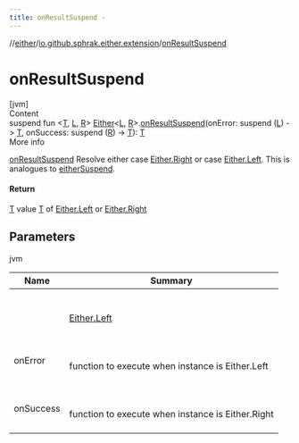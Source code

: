 ```yaml
---
title: onResultSuspend -
---
```

//[either](../index.md)/[io.github.sphrak.either.extension](index.md)/[onResultSuspend](on-result-suspend.md)



# onResultSuspend  
[jvm]  
Content  
suspend fun <[T](on-result-suspend.md), [L](on-result-suspend.md), [R](on-result-suspend.md)> [Either](../io.github.sphrak.either/-either/index.md)<[L](on-result-suspend.md), [R](on-result-suspend.md)>.[onResultSuspend](on-result-suspend.md)(onError: suspend ([L](on-result-suspend.md)) -> [T](on-result-suspend.md), onSuccess: suspend ([R](on-result-suspend.md)) -> [T](on-result-suspend.md)): [T](on-result-suspend.md)  
More info  


[onResultSuspend](on-result-suspend.md) Resolve either case [Either.Right](../io.github.sphrak.either/-either/-right/index.md) or case [Either.Left](../io.github.sphrak.either/-either/-left/index.md). This is analogues to [eitherSuspend](either-suspend.md).



#### Return  


[T](on-result-suspend.md) value [T](on-result-suspend.md) of [Either.Left](../io.github.sphrak.either/-either/-left/index.md) or [Either.Right](../io.github.sphrak.either/-either/-right/index.md)



## Parameters  
  
jvm  
  
|  Name|  Summary| 
|---|---|
| <a name="io.github.sphrak.either.extension//onResultSuspend/io.github.sphrak.either.Either[TypeParam(bounds=[kotlin.Any?]),TypeParam(bounds=[kotlin.Any?])]#kotlin.coroutines.SuspendFunction1[TypeParam(bounds=[kotlin.Any?]),TypeParam(bounds=[kotlin.Any?])]#kotlin.coroutines.SuspendFunction1[TypeParam(bounds=[kotlin.Any?]),TypeParam(bounds=[kotlin.Any?])]/PointingToDeclaration/"></a><receiver>| <a name="io.github.sphrak.either.extension//onResultSuspend/io.github.sphrak.either.Either[TypeParam(bounds=[kotlin.Any?]),TypeParam(bounds=[kotlin.Any?])]#kotlin.coroutines.SuspendFunction1[TypeParam(bounds=[kotlin.Any?]),TypeParam(bounds=[kotlin.Any?])]#kotlin.coroutines.SuspendFunction1[TypeParam(bounds=[kotlin.Any?]),TypeParam(bounds=[kotlin.Any?])]/PointingToDeclaration/"></a><br><br>[Either.Left](../io.github.sphrak.either/-either/-left/index.md)<br><br>
| <a name="io.github.sphrak.either.extension//onResultSuspend/io.github.sphrak.either.Either[TypeParam(bounds=[kotlin.Any?]),TypeParam(bounds=[kotlin.Any?])]#kotlin.coroutines.SuspendFunction1[TypeParam(bounds=[kotlin.Any?]),TypeParam(bounds=[kotlin.Any?])]#kotlin.coroutines.SuspendFunction1[TypeParam(bounds=[kotlin.Any?]),TypeParam(bounds=[kotlin.Any?])]/PointingToDeclaration/"></a>onError| <a name="io.github.sphrak.either.extension//onResultSuspend/io.github.sphrak.either.Either[TypeParam(bounds=[kotlin.Any?]),TypeParam(bounds=[kotlin.Any?])]#kotlin.coroutines.SuspendFunction1[TypeParam(bounds=[kotlin.Any?]),TypeParam(bounds=[kotlin.Any?])]#kotlin.coroutines.SuspendFunction1[TypeParam(bounds=[kotlin.Any?]),TypeParam(bounds=[kotlin.Any?])]/PointingToDeclaration/"></a><br><br>function to execute when instance is Either.Left<br><br>
| <a name="io.github.sphrak.either.extension//onResultSuspend/io.github.sphrak.either.Either[TypeParam(bounds=[kotlin.Any?]),TypeParam(bounds=[kotlin.Any?])]#kotlin.coroutines.SuspendFunction1[TypeParam(bounds=[kotlin.Any?]),TypeParam(bounds=[kotlin.Any?])]#kotlin.coroutines.SuspendFunction1[TypeParam(bounds=[kotlin.Any?]),TypeParam(bounds=[kotlin.Any?])]/PointingToDeclaration/"></a>onSuccess| <a name="io.github.sphrak.either.extension//onResultSuspend/io.github.sphrak.either.Either[TypeParam(bounds=[kotlin.Any?]),TypeParam(bounds=[kotlin.Any?])]#kotlin.coroutines.SuspendFunction1[TypeParam(bounds=[kotlin.Any?]),TypeParam(bounds=[kotlin.Any?])]#kotlin.coroutines.SuspendFunction1[TypeParam(bounds=[kotlin.Any?]),TypeParam(bounds=[kotlin.Any?])]/PointingToDeclaration/"></a><br><br>function to execute when instance is Either.Right<br><br>
  
  



